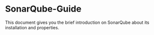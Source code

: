 # SonarQube-Guide
This document gives you the brief introduction on SonarQube about its installation and properties.
